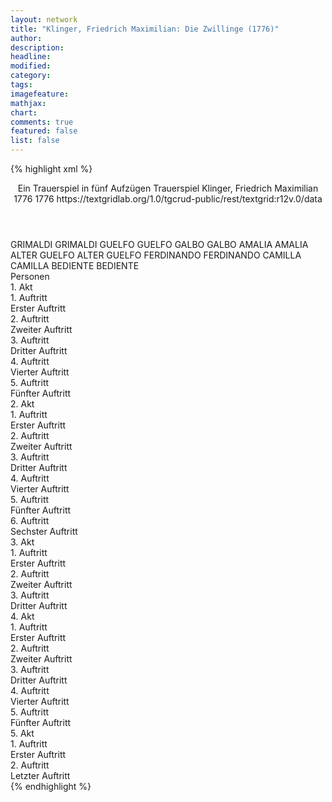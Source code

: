 ```yaml
---
layout: network
title: "Klinger, Friedrich Maximilian: Die Zwillinge (1776)"
author:
description:
headline:
modified:
category:
tags:
imagefeature: 
mathjax: 
chart: 
comments: true
featured: false
list: false
---
```

{% highlight xml %}
<?xml-model href="http://raw.githubusercontent.com/DLiNa/project/master/rules/lina.rnc"?><?xml-model href="http://raw.githubusercontent.com/DLiNa/project/master/rules/lina.sch"?>
<play xmlns="http://lina.digital">
  <header>
    <title>Die Zwillinge</title>
    <subtitle>Ein Trauerspiel in fünf Aufzügen</subtitle>
    <genretitle>Trauerspiel</genretitle>
    <author>Klinger, Friedrich Maximilian</author>
    <date type="print" when="1776">1776</date>
    <date type="premiere" when="1776">1776</date>
    <date type="written"/>
    <source>https://textgridlab.org/1.0/tgcrud-public/rest/textgrid:r12v.0/data</source>
  </header>
  <personae>
    <character>
      <name>GRIMALDI</name>
      <alias xml:id="grimaldi">
        <name>GRIMALDI</name>
      </alias>
    </character>
    <character>
      <name>GUELFO</name>
      <alias xml:id="guelfo">
        <name>GUELFO</name>
      </alias>
    </character>
    <character>
      <name>GALBO</name>
      <alias xml:id="galbo">
        <name>GALBO</name>
      </alias>
    </character>
    <character>
      <name>AMALIA</name>
      <alias xml:id="amalia">
        <name>AMALIA</name>
      </alias>
    </character>
    <character>
      <name>ALTER GUELFO</name>
      <alias xml:id="alter_guelfo">
        <name>ALTER GUELFO</name>
      </alias>
    </character>
    <character>
      <name>FERDINANDO</name>
      <alias xml:id="ferdinando">
        <name>FERDINANDO</name>
      </alias>
    </character>
    <character>
      <name>CAMILLA</name>
      <alias xml:id="camilla">
        <name>CAMILLA</name>
      </alias>
    </character>
    <character>
      <name>BEDIENTE</name>
      <alias xml:id="bediente">
        <name>BEDIENTE</name>
      </alias>
    </character>
  </personae>
  <text>
    <div>
      <head>Personen</head>
    </div>
    <div>
      <head>1. Akt</head>
      <div>
        <head>1. Auftritt</head>
        <div>
          <head>Erster Auftritt</head>
          <sp who="#grimaldi">
            <amount n="28" unit="speech_acts"/>
            <amount n="807" unit="words"/>
            <amount n="11" unit="lines"/>
            <amount n="4525" unit="chars"/>
          </sp>
          <sp who="#guelfo">
            <amount n="28" unit="speech_acts"/>
            <amount n="948" unit="words"/>
            <amount n="12" unit="lines"/>
            <amount n="5340" unit="chars"/>
          </sp>
        </div>
      </div>
      <div>
        <head>2. Auftritt</head>
        <div>
          <head>Zweiter Auftritt</head>
          <sp who="#guelfo">
            <amount n="22" unit="speech_acts"/>
            <amount n="869" unit="words"/>
            <amount n="7" unit="lines"/>
            <amount n="4905" unit="chars"/>
          </sp>
          <sp who="#galbo">
            <amount n="12" unit="speech_acts"/>
            <amount n="120" unit="words"/>
            <amount n="8" unit="lines"/>
            <amount n="634" unit="chars"/>
          </sp>
          <sp who="#grimaldi">
            <amount n="10" unit="speech_acts"/>
            <amount n="529" unit="words"/>
            <amount n="4" unit="lines"/>
            <amount n="2912" unit="chars"/>
          </sp>
        </div>
      </div>
      <div>
        <head>3. Auftritt</head>
        <div>
          <head>Dritter Auftritt</head>
          <sp who="#amalia">
            <amount n="14" unit="speech_acts"/>
            <amount n="376" unit="words"/>
            <amount n="8" unit="lines"/>
            <amount n="2013" unit="chars"/>
          </sp>
          <sp who="#guelfo">
            <amount n="14" unit="speech_acts"/>
            <amount n="284" unit="words"/>
            <amount n="10" unit="lines"/>
            <amount n="1526" unit="chars"/>
          </sp>
        </div>
      </div>
      <div>
        <head>4. Auftritt</head>
        <div>
          <head>Vierter Auftritt</head>
          <sp who="#amalia">
            <amount n="15" unit="speech_acts"/>
            <amount n="430" unit="words"/>
            <amount n="9" unit="lines"/>
            <amount n="2342" unit="chars"/>
          </sp>
          <sp who="#alter_guelfo">
            <amount n="18" unit="speech_acts"/>
            <amount n="468" unit="words"/>
            <amount n="10" unit="lines"/>
            <amount n="2533" unit="chars"/>
          </sp>
          <sp who="#guelfo">
            <amount n="15" unit="speech_acts"/>
            <amount n="387" unit="words"/>
            <amount n="10" unit="lines"/>
            <amount n="2093" unit="chars"/>
          </sp>
        </div>
      </div>
      <div>
        <head>5. Auftritt</head>
        <div>
          <head>Fünfter Auftritt</head>
          <sp who="#guelfo">
            <amount n="1" unit="speech_acts"/>
            <amount n="104" unit="words"/>
            <amount n="585" unit="chars"/>
          </sp>
        </div>
      </div>
    </div>
    <div>
      <head>2. Akt</head>
      <div>
        <head>1. Auftritt</head>
        <div>
          <head>Erster Auftritt</head>
          <sp who="#guelfo">
            <amount n="25" unit="speech_acts"/>
            <amount n="653" unit="words"/>
            <amount n="13" unit="lines"/>
            <amount n="3475" unit="chars"/>
          </sp>
          <sp who="#grimaldi">
            <amount n="24" unit="speech_acts"/>
            <amount n="1053" unit="words"/>
            <amount n="27" unit="lines"/>
            <amount n="5864" unit="chars"/>
          </sp>
        </div>
      </div>
      <div>
        <head>2. Auftritt</head>
        <div>
          <head>Zweiter Auftritt</head>
          <sp who="#ferdinando">
            <amount n="11" unit="speech_acts"/>
            <amount n="331" unit="words"/>
            <amount n="6" unit="lines"/>
            <amount n="1777" unit="chars"/>
          </sp>
          <sp who="#camilla">
            <amount n="8" unit="speech_acts"/>
            <amount n="204" unit="words"/>
            <amount n="6" unit="lines"/>
            <amount n="1107" unit="chars"/>
          </sp>
          <sp who="#amalia">
            <amount n="4" unit="speech_acts"/>
            <amount n="27" unit="words"/>
            <amount n="4" unit="lines"/>
            <amount n="171" unit="chars"/>
          </sp>
          <sp who="#alter_guelfo">
            <amount n="13" unit="speech_acts"/>
            <amount n="631" unit="words"/>
            <amount n="6" unit="lines"/>
            <amount n="3331" unit="chars"/>
          </sp>
        </div>
      </div>
      <div>
        <head>3. Auftritt</head>
        <div>
          <head>Dritter Auftritt</head>
          <sp who="#ferdinando">
            <amount n="9" unit="speech_acts"/>
            <amount n="88" unit="words"/>
            <amount n="8" unit="lines"/>
            <amount n="479" unit="chars"/>
          </sp>
          <sp who="#grimaldi">
            <amount n="12" unit="speech_acts"/>
            <amount n="273" unit="words"/>
            <amount n="7" unit="lines"/>
            <amount n="1460" unit="chars"/>
          </sp>
          <sp who="#camilla">
            <amount n="3" unit="speech_acts"/>
            <amount n="34" unit="words"/>
            <amount n="2" unit="lines"/>
            <amount n="157" unit="chars"/>
          </sp>
          <sp who="#alter_guelfo">
            <amount n="5" unit="speech_acts"/>
            <amount n="68" unit="words"/>
            <amount n="3" unit="lines"/>
            <amount n="386" unit="chars"/>
          </sp>
        </div>
      </div>
      <div>
        <head>4. Auftritt</head>
        <div>
          <head>Vierter Auftritt</head>
          <sp who="#grimaldi">
            <amount n="1" unit="speech_acts"/>
            <amount n="187" unit="words"/>
            <amount n="1009" unit="chars"/>
          </sp>
        </div>
      </div>
      <div>
        <head>5. Auftritt</head>
        <div>
          <head>Fünfter Auftritt</head>
          <sp who="#guelfo">
            <amount n="18" unit="speech_acts"/>
            <amount n="920" unit="words"/>
            <amount n="3" unit="lines"/>
            <amount n="4972" unit="chars"/>
          </sp>
          <sp who="#camilla">
            <amount n="17" unit="speech_acts"/>
            <amount n="218" unit="words"/>
            <amount n="11" unit="lines"/>
            <amount n="1214" unit="chars"/>
          </sp>
        </div>
      </div>
      <div>
        <head>6. Auftritt</head>
        <div>
          <head>Sechster Auftritt</head>
          <sp who="#ferdinando">
            <amount n="12" unit="speech_acts"/>
            <amount n="122" unit="words"/>
            <amount n="10" unit="lines"/>
            <amount n="662" unit="chars"/>
          </sp>
          <sp who="#guelfo">
            <amount n="13" unit="speech_acts"/>
            <amount n="216" unit="words"/>
            <amount n="9" unit="lines"/>
            <amount n="1097" unit="chars"/>
          </sp>
          <sp who="#camilla">
            <amount n="2" unit="speech_acts"/>
            <amount n="4" unit="words"/>
            <amount n="1" unit="lines"/>
            <amount n="27" unit="chars"/>
          </sp>
        </div>
      </div>
    </div>
    <div>
      <head>3. Akt</head>
      <div>
        <head>1. Auftritt</head>
        <div>
          <head>Erster Auftritt</head>
          <sp who="#guelfo">
            <amount n="26" unit="speech_acts"/>
            <amount n="1420" unit="words"/>
            <amount n="11" unit="lines"/>
            <amount n="7778" unit="chars"/>
          </sp>
          <sp who="#grimaldi">
            <amount n="26" unit="speech_acts"/>
            <amount n="555" unit="words"/>
            <amount n="21" unit="lines"/>
            <amount n="3048" unit="chars"/>
          </sp>
        </div>
      </div>
      <div>
        <head>2. Auftritt</head>
        <div>
          <head>Zweiter Auftritt</head>
          <sp who="#amalia">
            <amount n="37" unit="speech_acts"/>
            <amount n="658" unit="words"/>
            <amount n="23" unit="lines"/>
            <amount n="3546" unit="chars"/>
          </sp>
          <sp who="#guelfo">
            <amount n="36" unit="speech_acts"/>
            <amount n="825" unit="words"/>
            <amount n="20" unit="lines"/>
            <amount n="4455" unit="chars"/>
          </sp>
        </div>
      </div>
      <div>
        <head>3. Auftritt</head>
        <div>
          <head>Dritter Auftritt</head>
          <sp who="#guelfo">
            <amount n="1" unit="speech_acts"/>
            <amount n="209" unit="words"/>
            <amount n="1121" unit="chars"/>
          </sp>
        </div>
      </div>
    </div>
    <div>
      <head>4. Akt</head>
      <div>
        <head>1. Auftritt</head>
        <div>
          <head>Erster Auftritt</head>
          <sp who="#camilla">
            <amount n="13" unit="speech_acts"/>
            <amount n="288" unit="words"/>
            <amount n="6" unit="lines"/>
            <amount n="1506" unit="chars"/>
          </sp>
          <sp who="#amalia">
            <amount n="13" unit="speech_acts"/>
            <amount n="198" unit="words"/>
            <amount n="10" unit="lines"/>
            <amount n="1064" unit="chars"/>
          </sp>
        </div>
      </div>
      <div>
        <head>2. Auftritt</head>
        <div>
          <head>Zweiter Auftritt</head>
          <sp who="#alter_guelfo">
            <amount n="11" unit="speech_acts"/>
            <amount n="429" unit="words"/>
            <amount n="3" unit="lines"/>
            <amount n="2360" unit="chars"/>
          </sp>
          <sp who="#amalia">
            <amount n="7" unit="speech_acts"/>
            <amount n="52" unit="words"/>
            <amount n="6" unit="lines"/>
            <amount n="277" unit="chars"/>
          </sp>
          <sp who="#camilla">
            <amount n="6" unit="speech_acts"/>
            <amount n="51" unit="words"/>
            <amount n="4" unit="lines"/>
            <amount n="287" unit="chars"/>
          </sp>
        </div>
      </div>
      <div>
        <head>3. Auftritt</head>
        <div>
          <head>Dritter Auftritt</head>
          <sp who="#grimaldi">
            <amount n="6" unit="speech_acts"/>
            <amount n="81" unit="words"/>
            <amount n="5" unit="lines"/>
            <amount n="468" unit="chars"/>
          </sp>
          <sp who="#alter_guelfo">
            <amount n="11" unit="speech_acts"/>
            <amount n="107" unit="words"/>
            <amount n="9" unit="lines"/>
            <amount n="608" unit="chars"/>
          </sp>
          <sp who="#camilla">
            <amount n="9" unit="speech_acts"/>
            <amount n="108" unit="words"/>
            <amount n="7" unit="lines"/>
            <amount n="578" unit="chars"/>
          </sp>
          <sp who="#amalia">
            <amount n="9" unit="speech_acts"/>
            <amount n="116" unit="words"/>
            <amount n="8" unit="lines"/>
            <amount n="600" unit="chars"/>
          </sp>
          <sp who="#bediente">
            <amount n="2" unit="speech_acts"/>
            <amount n="6" unit="words"/>
            <amount n="1" unit="lines"/>
            <amount n="31" unit="chars"/>
          </sp>
        </div>
      </div>
      <div>
        <head>4. Auftritt</head>
        <div>
          <head>Vierter Auftritt</head>
          <sp who="#guelfo">
            <amount n="4" unit="speech_acts"/>
            <amount n="248" unit="words"/>
            <amount n="1" unit="lines"/>
            <amount n="1300" unit="chars"/>
          </sp>
          <sp who="#camilla">
            <amount n="3" unit="speech_acts"/>
            <amount n="39" unit="words"/>
            <amount n="2" unit="lines"/>
            <amount n="215" unit="chars"/>
          </sp>
          <sp who="#amalia">
            <amount n="1" unit="speech_acts"/>
            <amount n="6" unit="words"/>
            <amount n="1" unit="lines"/>
            <amount n="37" unit="chars"/>
          </sp>
        </div>
      </div>
      <div>
        <head>5. Auftritt</head>
        <div>
          <head>Fünfter Auftritt</head>
          <sp who="#grimaldi">
            <amount n="10" unit="speech_acts"/>
            <amount n="65" unit="words"/>
            <amount n="10" unit="lines"/>
            <amount n="378" unit="chars"/>
          </sp>
          <sp who="#guelfo">
            <amount n="10" unit="speech_acts"/>
            <amount n="678" unit="words"/>
            <amount n="1" unit="lines"/>
            <amount n="3511" unit="chars"/>
          </sp>
        </div>
      </div>
    </div>
    <div>
      <head>5. Akt</head>
      <div>
        <head>1. Auftritt</head>
        <div>
          <head>Erster Auftritt</head>
          <sp who="#alter_guelfo">
            <amount n="9" unit="speech_acts"/>
            <amount n="328" unit="words"/>
            <amount n="3" unit="lines"/>
            <amount n="1838" unit="chars"/>
          </sp>
          <sp who="#amalia">
            <amount n="9" unit="speech_acts"/>
            <amount n="287" unit="words"/>
            <amount n="1" unit="lines"/>
            <amount n="1599" unit="chars"/>
          </sp>
          <sp who="#camilla">
            <amount n="3" unit="speech_acts"/>
            <amount n="72" unit="words"/>
            <amount n="2" unit="lines"/>
            <amount n="384" unit="chars"/>
          </sp>
        </div>
      </div>
      <div>
        <head>2. Auftritt</head>
        <div>
          <head>Letzter Auftritt</head>
          <sp who="#guelfo">
            <amount n="12" unit="speech_acts"/>
            <amount n="245" unit="words"/>
            <amount n="8" unit="lines"/>
            <amount n="1294" unit="chars"/>
          </sp>
          <sp who="#alter_guelfo">
            <amount n="12" unit="speech_acts"/>
            <amount n="345" unit="words"/>
            <amount n="4" unit="lines"/>
            <amount n="1929" unit="chars"/>
          </sp>
          <sp who="#amalia">
            <amount n="7" unit="speech_acts"/>
            <amount n="79" unit="words"/>
            <amount n="6" unit="lines"/>
            <amount n="436" unit="chars"/>
          </sp>
          <sp who="#camilla">
            <amount n="1" unit="speech_acts"/>
            <amount n="8" unit="words"/>
            <amount n="1" unit="lines"/>
            <amount n="43" unit="chars"/>
          </sp>
        </div>
      </div>
    </div>
  </text>
</play>
{% endhighlight %}